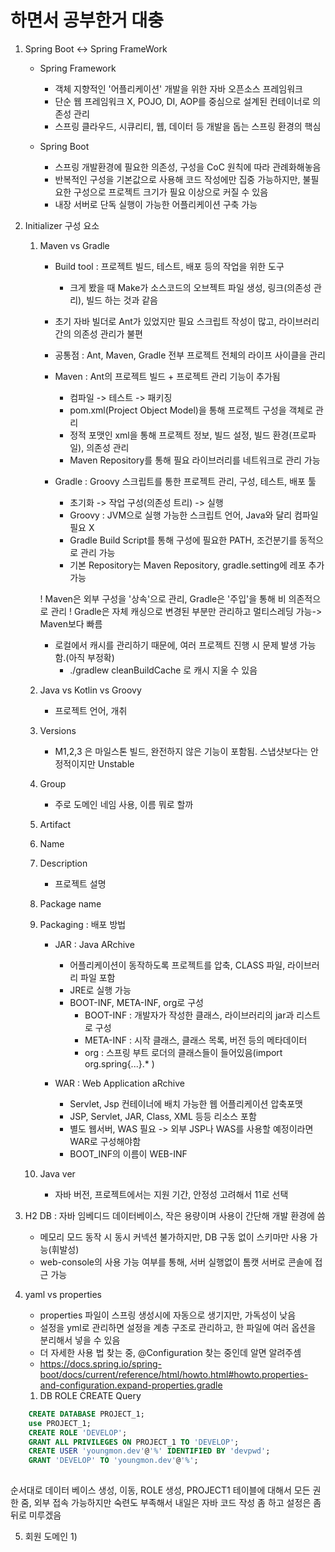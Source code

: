 # 하면서 공부한거 대충

1. Spring Boot <-> Spring FrameWork
    - Spring Framework
        - 객체 지향적인 '어플리케이션' 개발을 위한 자바 오픈소스 프레임워크
        - 단순 웹 프레임워크 X, POJO, DI, AOP를 중심으로 설계된 컨테이너로 의존성 관리
        - 스프링 클라우드, 시큐리티, 웹, 데이터 등 개발을 돕는 스프링 환경의 핵심
	
    - Spring Boot
        - 스프링 개발환경에 필요한 의존성, 구성을 CoC 원칙에 따라 관례화해놓음
        - 반복적인 구성을 기본값으로 사용해 코드 작성에만 집중 가능하지만, 불필요한 구성으로 프로젝트 크기가 필요 이상으로 커질 수 있음
        - 내장 서버로 단독 실행이 가능한 어플리케이션 구축 가능
		
2. Initializer 구성 요소
    1) Maven vs Gradle
        - Build tool : 프로젝트 빌드, 테스트, 배포 등의 작업을 위한 도구
            - 크게 봤을 때 Make가 소스코드의 오브젝트 파일 생성, 링크(의존성 관리), 빌드 하는 것과 같음
        - 초기 자바 빌더로 Ant가 있었지만 필요 스크립트 작성이 많고, 라이브러리간의 의존성 관리가 불편
		
        - 공통점 : Ant, Maven, Gradle 전부 프로젝트 전체의 라이프 사이클을 관리

        - Maven : Ant의 프로젝트 빌드 + 프로젝트 관리 기능이 추가됨
            - 컴파일 -> 테스트 -> 패키징
            - pom.xml(Project Object Model)을 통해 프로젝트 구성을 객체로 관리
            - 정적 포맷인 xml을 통해 프로젝트 정보, 빌드 설정, 빌드 환경(프로파일), 의존성 관리
            - Maven Repository를 통해 필요 라이브러리를 네트워크로 관리 가능

        - Gradle : Groovy 스크립트를 통한 프로젝트 관리, 구성, 테스트, 배포 툴
            - 초기화 -> 작업 구성(의존성 트리) -> 실행
            - Groovy : JVM으로 실행 가능한 스크립트 언어, Java와 달리 컴파일 필요 X
            - Gradle Build Script를 통해 구성에 필요한 PATH, 조건분기를 동적으로 관리 가능
            - 기본 Repository는 Maven Repository, gradle.setting에 레포 추가 가능

        ! Maven은 외부 구성을 '상속'으로 관리, Gradle은 '주입'을 통해 비 의존적으로 관리
        ! Gradle은 자체 캐싱으로 변경된 부분만 관리하고 멀티스레딩 가능-> Maven보다 빠름

        - 로컬에서 캐시를 관리하기 때문에, 여러 프로젝트 진행 시 문제 발생 가능함.(아직 부정확)
            - ./gradlew cleanBuildCache 로 캐시 지울 수 있음

    1) Java vs Kotlin vs Groovy
        - 프로젝트 언어, 개취
    1) Versions
        - M1,2,3 은 마일스톤 빌드, 완전하지 않은 기능이 포함됨. 스냅샷보다는 안정적이지만 Unstable
    1) Group
        - 주로 도메인 네임 사용, 이름 뭐로 할까
    1) Artifact
    1) Name
    1) Description
        - 프로젝트 설명
    1) Package name
    1) Packaging : 배포 방법
        - JAR : Java ARchive
            - 어플리케이션이 동작하도록 프로젝트를 압축, CLASS 파일, 라이브러리 파일 포함
            - JRE로 실행 가능
            - BOOT-INF, META-INF, org로 구성
                - BOOT-INF : 개발자가 작성한 클래스, 라이브러리의 jar과 리스트로 구성
                - META-INF : 시작 클래스, 클래스 목록, 버전 등의 메타데이터
                - org : 스프링 부트 로더의 클래스들이 들어있음(import org.spring{...}.* )

        - WAR : Web Application aRchive
            - Servlet, Jsp 컨테이너에 배치 가능한 웹 어플리케이션 압축포맷
            - JSP, Servlet, JAR, Class, XML 등등 리소스 포함
            - 별도 웹서버, WAS 필요 -> 외부 JSP나 WAS를 사용할 예정이라면 WAR로 구성해야함
            - BOOT_INF의 이름이 WEB-INF

    1) Java ver
        - 자바 버전, 프로젝트에서는 지원 기간, 안정성 고려해서 11로 선택

3. H2 DB : 자바 임베디드 데이터베이스, 작은 용량이며 사용이 간단해 개발 환경에 씀
    - 메모리 모드 동작 시 동시 커넥션 불가하지만, DB 구동 없이 스키마만 사용 가능(휘발성)
    - web-console의 사용 가능 여부를 통해, 서버 실행없이 톰캣 서버로 콘솔에 접근 가능

4. yaml vs properties
    - properties 파일이 스프링 생성시에 자동으로 생기지만, 가독성이 낮음
    - 설정을 yml로 관리하면 설정을 계층 구조로 관리하고, 한 파일에 여러 옵션을 분리해서 넣을 수 있음
    - 더 자세한 사용 법 찾는 중, @Configuration 찾는 중인데 알면 알려주셈
    - https://docs.spring.io/spring-boot/docs/current/reference/html/howto.html#howto.properties-and-configuration.expand-properties.gradle

    1. DB ROLE CREATE Query
    
```sql
	CREATE DATABASE PROJECT_1;
	use PROJECT_1;
	CREATE ROLE 'DEVELOP';
	GRANT ALL PRIVILEGES ON PROJECT_1 TO 'DEVELOP';
	CREATE USER 'youngmon.dev'@'%' IDENTIFIED BY 'devpwd';
	GRANT 'DEVELOP' TO 'youngmon.dev'@'%';
	
```

순서대로 데이터 베이스 생성, 이동, ROLE 생성, PROJECT1 테이블에 대해서 모든 권한 줌, 외부 접속 가능하지만 숙련도 부족해서 내일은 자바 코드 작성 좀 하고 설정은 좀 뒤로 미루겠음


5. 회원 도메인
    1) 
